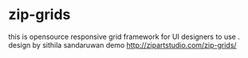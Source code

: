 zip-grids
=========

this is opensource responsive grid framework for UI designers to use . 
design by sithila sandaruwan
demo http://zipartstudio.com/zip-grids/
